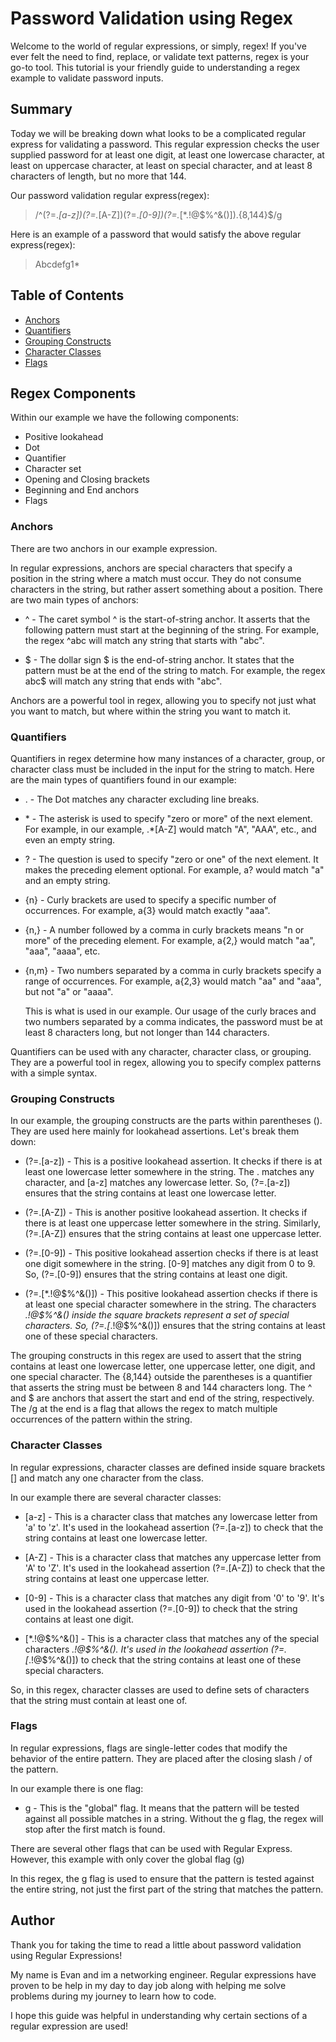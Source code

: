 # Password Validation using Regex

Welcome to the world of regular expressions, or simply, regex! If you've ever felt the need to find, replace, or validate text patterns, regex is your go-to tool. This tutorial is your friendly guide to understanding a regex example to validate password inputs.

## Summary

Today we will be breaking down what looks to be a complicated regular express for validating a password. This regular expression checks the user supplied password for at least one digit, at least one lowercase character, at least on uppercase character, at least on special character, and at least 8 characters of length, but no more that 144.

Our password validation regular express(regex):
> /^(?=.*[a-z])(?=.*[A-Z])(?=.*[0-9])(?=.*[*.!@\$%^&()]).{8,144}$/g

Here is an example of a password that would satisfy the above regular express(regex):
> Abcdefg1*

## Table of Contents

- [Anchors](#anchors)
- [Quantifiers](#quantifiers)
- [Grouping Constructs](#grouping-constructs)
- [Character Classes](#character-classes)
- [Flags](#flags)

## Regex Components
Within our example we have the following components:
- Positive lookahead
- Dot
- Quantifier
- Character set
- Opening and Closing brackets
- Beginning and End anchors
- Flags

### Anchors
There are two anchors in our example expression.

In regular expressions, anchors are special characters that specify a position in the string where a match must occur. They do not consume characters in the string, but rather assert something about a position. There are two main types of anchors:

- ^ - The caret symbol ^ is the start-of-string anchor. It asserts that the following pattern must start at the beginning of the string. For example, the regex ^abc will match any string that starts with "abc".

- \$ - The dollar sign \$ is the end-of-string anchor. It states that the pattern must be at the end of the string to match. For example, the regex abc$ will match any string that ends with "abc".

Anchors are a powerful tool in regex, allowing you to specify not just what you want to match, but where within the string you want to match it.

### Quantifiers
Quantifiers in regex determine how many instances of a character, group, or character class must be included in the input for the string to match. Here are the main types of quantifiers found in our example:

- . - The Dot matches any character excluding line breaks.

- \* - The asterisk is used to specify "zero or more" of the next element. For example, in our example, .*[A-Z] would match "A", "AAA", etc., and even an empty string.

- ? - The question is used to specify "zero or one" of the next element. It makes the preceding element optional. For example, a? would match "a" and an empty string.

- {n} - Curly brackets are used to specify a specific number of occurrences. For example, a{3} would match exactly "aaa".

- {n,} - A number followed by a comma in curly brackets means "n or more" of the preceding element. For example, a{2,} would match "aa", "aaa", "aaaa", etc.

- {n,m} - Two numbers separated by a comma in curly brackets specify a range of occurrences. For example, a{2,3} would match "aa" and "aaa", but not "a" or "aaaa".

  This is what is used in our example. Our usage of the curly braces and two numbers separated by a comma indicates, the password must be at least 8 characters long, but not longer than 144 characters.

Quantifiers can be used with any character, character class, or grouping. They are a powerful tool in regex, allowing you to specify complex patterns with a simple syntax.

### Grouping Constructs

In our example, the grouping constructs are the parts within parentheses (). They are used here mainly for lookahead assertions. Let's break them down:

- (?=.[a-z]) - This is a positive lookahead assertion. It checks if there is at least one lowercase letter somewhere in the string. The . matches any character, and [a-z] matches any lowercase letter. So, (?=.[a-z]) ensures that the string contains at least one lowercase letter.

- (?=.[A-Z]) - This is another positive lookahead assertion. It checks if there is at least one uppercase letter somewhere in the string. Similarly, (?=.[A-Z]) ensures that the string contains at least one uppercase letter.

- (?=.[0-9]) - This positive lookahead assertion checks if there is at least one digit somewhere in the string. [0-9] matches any digit from 0 to 9. So, (?=.[0-9]) ensures that the string contains at least one digit.

- (?=.[*.!@\$%^&()]) - This positive lookahead assertion checks if there is at least one special character somewhere in the string. The characters *.!@\$%^&() inside the square brackets represent a set of special characters. So, (?=.[*.!@$%^&()]) ensures that the string contains at least one of these special characters.

The grouping constructs in this regex are used to assert that the string contains at least one lowercase letter, one uppercase letter, one digit, and one special character. The {8,144} outside the parentheses is a quantifier that asserts the string must be between 8 and 144 characters long. The ^ and $ are anchors that assert the start and end of the string, respectively. The /g at the end is a flag that allows the regex to match multiple occurrences of the pattern within the string.

### Character Classes

In regular expressions, character classes are defined inside square brackets [] and match any one character from the class.

In our example there are several character classes:

- [a-z] - This is a character class that matches any lowercase letter from 'a' to 'z'. It's used in the lookahead assertion (?=.[a-z]) to check that the string contains at least one lowercase letter.

- [A-Z] - This is a character class that matches any uppercase letter from 'A' to 'Z'. It's used in the lookahead assertion (?=.[A-Z]) to check that the string contains at least one uppercase letter.

- [0-9] - This is a character class that matches any digit from '0' to '9'. It's used in the lookahead assertion (?=.[0-9]) to check that the string contains at least one digit.

- [*.!@\$%^&()] - This is a character class that matches any of the special characters *.!@\$%^&(). It's used in the lookahead assertion (?=.[*.!@\$%^&()]) to check that the string contains at least one of these special characters.

So, in this regex, character classes are used to define sets of characters that the string must contain at least one of.

### Flags

In regular expressions, flags are single-letter codes that modify the behavior of the entire pattern. They are placed after the closing slash / of the pattern.

In our example there is one flag:

- g - This is the "global" flag. It means that the pattern will be tested against all possible matches in a string. Without the g flag, the regex will stop after the first match is found.

There are several other flags that can be used with Regular Express. However, this example with only cover the global flag (g)

In this regex, the g flag is used to ensure that the pattern is tested against the entire string, not just the first part of the string that matches the pattern.

## Author


Thank you for taking the time to read a little about password validation using Regular Expressions!

My name is Evan and im a networking engineer. Regular expressions have proven to be help in my day to day job along with helping me solve problems during my journey to learn how to code.

I hope this guide was helpful in understanding why certain sections of a regular expression are used!